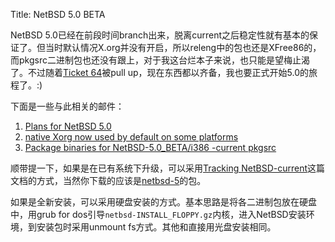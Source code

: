 Title: NetBSD 5.0 BETA

NetBSD 5.0已经在前段时间branch出来，脱离current之后稳定性就有基本的保证了。但当时默认情况X.org并没有开启，所以releng中的包也还是XFree86的，而pkgsrc二进制包也还没有跟上，对于我这台烂本子来说，也只能是望梅止渴了。不过随着[Ticket 64][1]被pull up，现在东西都以齐备，我也要正式开始5.0的旅程了。:)

下面是一些与此相关的邮件： 

1. [Plans for NetBSD 5.0][2]
2. [native Xorg now used by default on some platforms][3]
3. [Package binaries for NetBSD-5.0_BETA/i386 -current pkgsrc][4]

顺带提一下，如果是在已有系统下升级，可以采用[Tracking NetBSD-current][5]这篇文档的方式，当然你下载的应该是[netbsd-5][6]的包。

如果是全新安装，可以采用硬盘安装的方式。基本思路是将各二进制包放在硬盘中，用grub for dos引导`netbsd-INSTALL_FLOPPY.gz`内核，进入NetBSD安装环境，到安装包时采用unmount fs方式。其他和直接用光盘安装相同。

   [1]: http://releng.netbsd.org/cgi-bin/req-5.cgi?show=64
   [2]: http://mail-index.netbsd.org/netbsd-announce/2008/10/30/msg000050.html
   [3]: http://mail-index.netbsd.org/port-sparc/2008/11/10/msg000168.html
   [4]: http://mail-index.netbsd.org/pkgsrc-users/2008/11/07/msg008576.html
   [5]: http://www.netbsd.org/docs/current/index.html
   [6]: http://releng.netbsd.org/cgi-bin/builds.cgi

